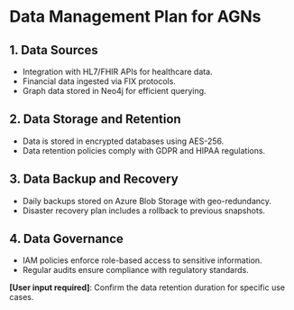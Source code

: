 # Data Management Plan for AGNs

## 1. Data Sources
- Integration with HL7/FHIR APIs for healthcare data.
- Financial data ingested via FIX protocols.
- Graph data stored in Neo4j for efficient querying.

## 2. Data Storage and Retention
- Data is stored in encrypted databases using AES-256.
- Data retention policies comply with GDPR and HIPAA regulations.

## 3. Data Backup and Recovery
- Daily backups stored on Azure Blob Storage with geo-redundancy.
- Disaster recovery plan includes a rollback to previous snapshots.

## 4. Data Governance
- IAM policies enforce role-based access to sensitive information.
- Regular audits ensure compliance with regulatory standards.

**[User input required]**: Confirm the data retention duration for specific use cases.
